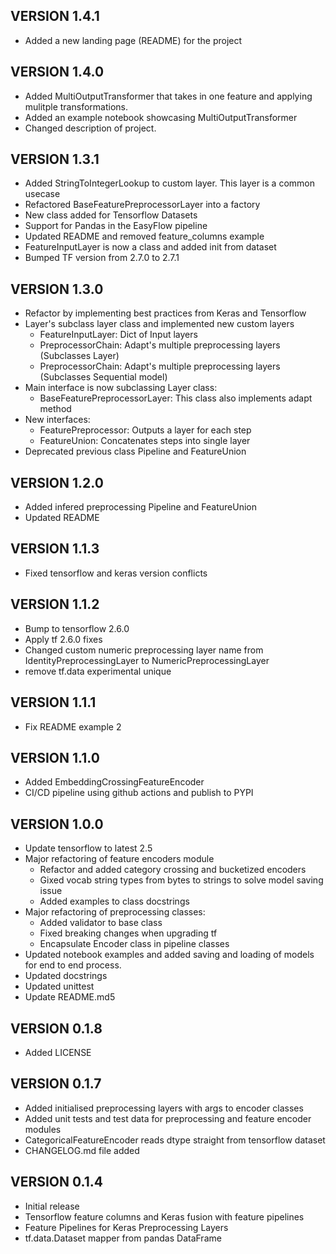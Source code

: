 ## VERSION 1.4.1
* Added a new landing page (README) for the project

## VERSION 1.4.0
* Added MultiOutputTransformer that takes in one feature and applying mulitple transformations.
* Added an example notebook showcasing MultiOutputTransformer
* Changed description of project.

## VERSION 1.3.1
* Added StringToIntegerLookup to custom layer. This layer is a common usecase
* Refactored BaseFeaturePreprocessorLayer into a factory
* New class added for Tensorflow Datasets
* Support for Pandas in the EasyFlow pipeline
* Updated README and removed feature_columns example
* FeatureInputLayer is now a class and added init from dataset
* Bumped TF version from 2.7.0 to 2.7.1

## VERSION 1.3.0
* Refactor by implementing best practices from Keras and Tensorflow
* Layer's subclass layer class and implemented new custom layers
    - FeatureInputLayer: Dict of Input layers
    - PreprocessorChain: Adapt's multiple preprocessing layers
                            (Subclasses Layer)
    - PreprocessorChain: Adapt's multiple preprocessing layers
                                      (Subclasses Sequential model)
* Main interface is now subclassing Layer class:
    - BaseFeaturePreprocessorLayer: This class also implements adapt method
* New interfaces:
    - FeaturePreprocessor: Outputs a layer for each step
    - FeatureUnion: Concatenates steps into single layer
* Deprecated previous class Pipeline and FeatureUnion

## VERSION 1.2.0
* Added infered preprocessing Pipeline and FeatureUnion
* Updated README

## VERSION 1.1.3
* Fixed tensorflow and keras version conflicts

## VERSION 1.1.2
* Bump to tensorflow 2.6.0
* Apply tf 2.6.0 fixes
* Changed custom numeric preprocessing layer name from IdentityPreprocessingLayer to NumericPreprocessingLayer
* remove tf.data experimental unique

## VERSION 1.1.1
* Fix README example 2

## VERSION 1.1.0
* Added EmbeddingCrossingFeatureEncoder
* CI/CD pipeline using github actions and publish to PYPI

## VERSION 1.0.0
* Update tensorflow to latest 2.5
* Major refactoring of feature encoders module
    - Refactor and added category crossing and bucketized encoders
    - Gixed vocab string types from bytes to strings to solve model saving issue
    - Added examples to class docstrings
* Major refactoring of preprocessing classes:
    - Added validator to base class
    - Fixed breaking changes when upgrading tf
    - Encapsulate Encoder class in pipeline classes
* Updated notebook examples and added saving and loading of models for end to end process.
* Updated docstrings
* Updated unittest
* Update README.md5

## VERSION 0.1.8
* Added LICENSE

## VERSION 0.1.7
* Added initialised preprocessing layers with args to encoder classes
* Added unit tests and test data for preprocessing and feature encoder modules
* CategoricalFeatureEncoder reads dtype straight from tensorflow dataset
* CHANGELOG.md file added

## VERSION 0.1.4
* Initial release 
* Tensorflow feature columns and Keras fusion with feature pipelines
* Feature Pipelines for Keras Preprocessing Layers
* tf.data.Dataset mapper from pandas DataFrame
